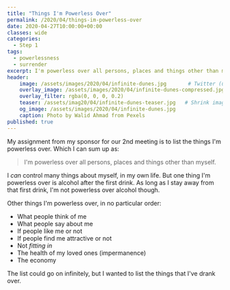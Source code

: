 ```yaml
---
title: "Things I'm Powerless Over"
permalink: /2020/04/things-im-powerless-over
date: 2020-04-27T10:00:00+00:00
classes: wide
categories:
  - Step 1
tags:
  - powerlessness
  - surrender
excerpt: I'm powerless over all persons, places and things other than myself.
header:
    image: /assets/images/2020/04/infinite-dunes.jpg       # Twitter (use 'overlay_image')
    overlay_image: /assets/images/2020/04/infinite-dunes-compressed.jpg  # Article header at 2048x768
    overlay_filter: rgba(0, 0, 0, 0.2)
    teaser: /assets/imag20/04/infinite-dunes-teaser.jpg   # Shrink image to 575x216
    og_image: /assets/images/2020/04/infinite-dunes.jpg
    caption: Photo by Walid Ahmad from Pexels
published: true
---
```


My assignment from my sponsor for our 2nd meeting is to list the things I'm powerless over. Which I can sum up as:

> I'm powerless over all persons, places and things other than myself.

I *can* control many things about myself, in my own life. But one thing I'm powerless over is alcohol after the first drink. As long as I stay away from that first drink, I'm not powerless over alcohol though.

Other things I'm powerless over, in no particular order:
- What people think of me
- What people say about me
- If people like me or not
- If people find me attractive or not
- Not *fitting in*
- The health of my loved ones (impermanence)
- The economy

The list could go on infinitely, but I wanted to list the things that I've drank over.